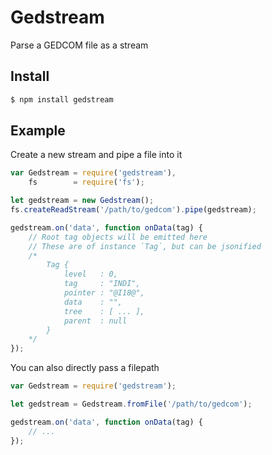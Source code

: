 # Gedstream

Parse a GEDCOM file as a stream

## Install

```bash
$ npm install gedstream
```

## Example

Create a new stream and pipe a file into it

```javascript
var Gedstream = require('gedstream'),
    fs        = require('fs');

let gedstream = new Gedstream();
fs.createReadStream('/path/to/gedcom').pipe(gedstream);

gedstream.on('data', function onData(tag) {
    // Root tag objects will be emitted here
    // These are of instance `Tag`, but can be jsonified
    /*
        Tag {
            level   : 0,
            tag     : "INDI",
            pointer : "@I18@",
            data    : "",
            tree    : [ ... ],
            parent  : null
        }
    */
});
```

You can also directly pass a filepath

```javascript
var Gedstream = require('gedstream');

let gedstream = Gedstream.fromFile('/path/to/gedcom');

gedstream.on('data', function onData(tag) {
    // ...
});
```
